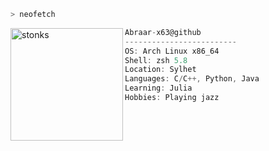 ```zsh
> neofetch
```

<img align="left" src="https://i.kym-cdn.com/photos/images/original/001/708/961/9e1.png" alt="stonks" width="180" />

```csharp
Abraar-x63@github
-------------------------
OS: Arch Linux x86_64
Shell: zsh 5.8
Location: Sylhet
Languages: C/C++, Python, Java
Learning: Julia
Hobbies: Playing jazz
```
